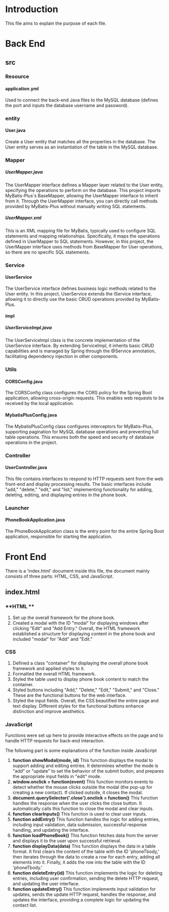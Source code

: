 # Introduction

This file aims to explain the purpose of each file. 

# Back End

## src

### **Resource**

#### **application.yml**

 Used to connect the back-end Java files to the MySQL database (defines the port and inputs the database username and password).

### **entity**

#### User.java

 Create a User entity that matches all the properties in the database. The User entity serves as an instantiation of the table in the MySQL database.

### **Mapper**

#####  **UserMapper.java**

 The UserMapper interface defines a Mapper layer related to the User entity, specifying the operations to perform on the database. This project imports MyBatis-Plus's BaseMapper, allowing the UserMapper interface to inherit from it. Through the UserMapper interface, you can directly call methods provided by MyBatis-Plus without manually writing SQL statements.

##### **UserMapper.xml**

 This is an XML mapping file for MyBatis, typically used to configure SQL statements and mapping relationships. Specifically, it maps the operations defined in UserMapper to SQL statements. However, in this project, the UserMapper interface uses methods from BaseMapper for User operations, so there are no specific SQL statements.

### **Service**

####  **UserService**

 The UserService interface defines business logic methods related to the User entity. In this project, UserService extends the IService interface, allowing it to directly use the basic CRUD operations provided by MyBatis-Plus.

#### **impl**

##### UserServiceImpl.java

 The UserServiceImpl class is the concrete implementation of the UserService interface. By extending ServiceImpl, it inherits basic CRUD capabilities and is managed by Spring through the @Service annotation, facilitating dependency injection in other components.

### **Utils**

####  **CORSConfig.java**

 The CORSConfig class configures the CORS policy for the Spring Boot application, allowing cross-origin requests. This enables web requests to be received by the local application.

#### **MybatisPlusConfig.java**

 The MybatisPlusConfig class configures interceptors for MyBatis-Plus, supporting pagination for MySQL database operations and preventing full table operations. This ensures both the speed and security of database operations in the project.

### **Controller**

####  **UserController.java**

 This file contains interfaces to respond to HTTP requests sent from the web front-end and display processing results. The basic interfaces include "add," "delete," "edit," and "list," implementing functionality for adding, deleting, editing, and displaying entries in the phone book.

### Launcher

#### **PhoneBookApplication.java**

 The PhoneBookApplication class is the entry point for the entire Spring Boot application, responsible for starting the application.

# Front End

There is a 'index.html' document inside this file, the document mainly consists of three parts: HTML, CSS, and JavaScript.

## index.html

### **HTML **

1. Set up the overall framework for the phone book.
2. Created a modal with the ID "modal" for displaying windows after clicking "Edit" and "Add Entry."
    Overall, the HTML framework established a structure for displaying  content in the phone book and included "modal" for "Add" and "Edit."

### **CSS**

1. Defined a class "container" for displaying the overall phone book framework and applied styles to it.
2. Formatted the overall HTML framework.
3. Styled the table used to display phone book content to match the container.
4. Styled buttons including "Add," "Delete," "Edit," "Submit," and "Close." These are the functional buttons for the web interface.
5. Styled the input fields.
    Overall, the CSS beautified the entire page and text display. Different styles for the functional buttons enhance distinction and improve aesthetics.

### **JavaScript** 

Functions were set up here to provide interactive effects on the page and to handle HTTP requests for back-end interaction.

The following part is some explanations of the function inside JavaScript

1. **function showModal(mode, id)**
    This function displays the modal to support adding and editing entries. It determines whether the mode is "add" or "update" to set the behavior of the submit button, and prepares the appropriate input fields in "edit" mode.
2. **window.onclick = function(event)**
    This function monitors events to detect whether the mouse clicks outside the modal (the pop-up for creating a new contact). If clicked outside, it closes the modal.
3. **document.querySelector('.close').onclick = function()**
    This function handles the response when the user clicks the close button. It automatically calls this function to close the modal and clear inputs.
4. **function clearInputs()**
    This function is used to clear user inputs.
5. **function addEntry()**
    This function handles the logic for adding entries, including input validation, data submission, successful response handling, and updating the interface.
6. **function loadPhoneBook()**
    This function fetches data from the server and displays it to the user upon successful retrieval.
7. **function displayData(data)**
    This function displays the data in a table format. It first clears the content of the table with the ID 'phoneTbody,' then iterates through the data to create a row for each entry, adding all elements into it. Finally, it adds the row into the table with the ID 'phoneTbody.'
8. **function deleteEntry(id)**
    This function implements the logic for deleting entries, including user confirmation, sending the delete HTTP request, and updating the user interface.
9. **function updateEntry()**
    This function implements input validation for updates, sends the update HTTP request, handles the response, and updates the interface, providing a complete logic for updating the contact list.

